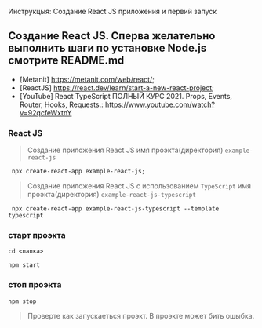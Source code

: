 Инструкцыя: Создание React JS приложения и первий запуск 

## Создание React JS. Сперва желательно выполнить шаги по установке Node.js смотрите README.md
- [Metanit] https://metanit.com/web/react/;
- [ReactJS] https://react.dev/learn/start-a-new-react-project;
- [YouTube] React TypeScript ПОЛНЫЙ КУРС 2021. Props, Events, Router, Hooks, Requests.: https://www.youtube.com/watch?v=92qcfeWxtnY
### React JS
 > Создание приложения React JS имя проэкта(директория) `example-react-js`
```
 npx create-react-app example-react-js;
```
 > Создание приложения React JS с использованием `TypeScript` имя проэкта(директория) `example-react-js-typescript`
```
 npx create-react-app example-react-js-typescript --template typescript
```
### старт проэкта
```
cd <папка>
```
```
npm start
```
### стоп проэкта
```
npm stop
```
 > Проверте как запускаеться проэкт. В проэкте может бить ошыбка.
